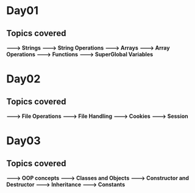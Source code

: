 # Day01
## Topics covered

**---> Strings** **---> String Operations** **---> Arrays** **---> Array Operations** **---> Functions** **---> SuperGlobal Variables**

# Day02
## Topics covered

**---> File Operations** **---> File Handling** **---> Cookies** **---> Session**

# Day03
## Topics covered

**---> OOP concepts** **---> Classes and Objects** **---> Constructor and Destructor** **---> Inheritance** **---> Constants**

